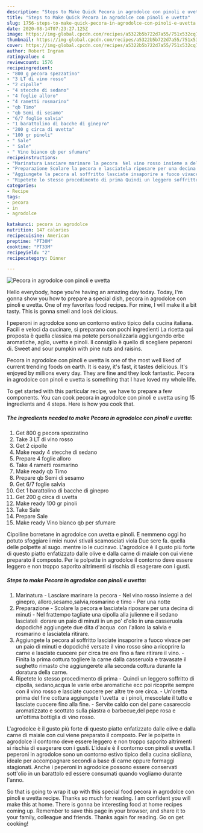 ```yaml
---
description: "Steps to Make Quick Pecora in agrodolce con pinoli e uvetta"
title: "Steps to Make Quick Pecora in agrodolce con pinoli e uvetta"
slug: 1756-steps-to-make-quick-pecora-in-agrodolce-con-pinoli-e-uvetta
date: 2020-08-14T07:23:27.125Z
image: https://img-global.cpcdn.com/recipes/a5322b5b722d7a55/751x532cq70/pecora-in-agrodolce-con-pinoli-e-uvetta-recipe-main-photo.jpg
thumbnail: https://img-global.cpcdn.com/recipes/a5322b5b722d7a55/751x532cq70/pecora-in-agrodolce-con-pinoli-e-uvetta-recipe-main-photo.jpg
cover: https://img-global.cpcdn.com/recipes/a5322b5b722d7a55/751x532cq70/pecora-in-agrodolce-con-pinoli-e-uvetta-recipe-main-photo.jpg
author: Robert Ingram
ratingvalue: 4
reviewcount: 1576
recipeingredient:
- "800 g pecora spezzatino"
- "3 LT di vino rosso"
- "2 cipolle"
- "4 stecche di sedano"
- "4 foglie alloro"
- "4 rametti rosmarino"
- "qb Timo"
- "qb Semi di sesamo"
- "6/7 foglie salvia"
- "1 barattolino di bacche di ginepro"
- "200 g circa di uvetta"
- "100 gr pinoli"
- " Sale"
- " Sale"
- " Vino bianco qb per sfumare"
recipeinstructions:
- "Marinatura Lasciare marinare la pecora  Nel vino rosso insieme a del ginepro, alloro,sesamo,salvia,rosmarino e timo Per una notte"
- "Preparazione Scolare la pecora e lasciatela riposare per una decina di minuti Nel frattempo tagliate una cipolla alla julienne e il sedano lasciateli  dorare un paio di minuti in un po&#39; d&#39;olio in una casseruola dopodiché aggiungete due dita d&#39;acqua  con l&#39;alloro la salvia e rosmarino e lasciatela ritirare."
- "Aggiungete la pecora al soffritto lasciate insaporire a fuoco vivace per un paio di minuti e dopodiché versate il vino rosso sino a ricoprire la carne e lasciate cuocere per circa tre ore fino a fare ritirare il vino. Finita la prima cottura togliere la carne dalla casseruola e travasate il sughetto rimasto che aggiungerete alla seconda cottura durante la doratura della carne."
- "Ripetete lo stesso procedimento di prima Quindi un leggero soffritto di cipolla, sedano,acqua le varie erbe aromatiche ecc poi ricoprite sempre con il vino rosso e lasciate cuocere per altre tre ore circa. Un&#39;oretta prima del fine cottura aggiungete l&#39;uvetta  e i pinoli, mescolate il tutto e lasciate cuocere fino alla fine. Servite caldo con del pane casareccio aromatizzato e scottato sulla piastra o barbecue,del pepe rosa e un&#39;ottima bottiglia di vino rosso."
categories:
- Recipe
tags:
- pecora
- in
- agrodolce

katakunci: pecora in agrodolce 
nutrition: 147 calories
recipecuisine: American
preptime: "PT30M"
cooktime: "PT33M"
recipeyield: "2"
recipecategory: Dinner

---
```



![Pecora in agrodolce con pinoli e uvetta](https://img-global.cpcdn.com/recipes/a5322b5b722d7a55/751x532cq70/pecora-in-agrodolce-con-pinoli-e-uvetta-recipe-main-photo.jpg)

Hello everybody, hope you're having an amazing day today. Today, I'm gonna show you how to prepare a special dish, pecora in agrodolce con pinoli e uvetta. One of my favorites food recipes. For mine, I will make it a bit tasty. This is gonna smell and look delicious.

I peperoni in agrodolce sono un contorno estivo tipico della cucina italiana. Facili e veloci da cucinare, si preparano con pochi ingredienti La ricetta qui proposta è quella classica ma potete personalizzarla aggiungendo erbe aromatiche, aglio, uvetta e pinoli. Il consiglio è quello di scegliere peperoni di. Sweet and sour pumpkin with pine nuts and raisins.

Pecora in agrodolce con pinoli e uvetta is one of the most well liked of current trending foods on earth. It is easy, it's fast, it tastes delicious. It's enjoyed by millions every day. They are fine and they look fantastic. Pecora in agrodolce con pinoli e uvetta is something that I have loved my whole life.


To get started with this particular recipe, we have to prepare a few components. You can cook pecora in agrodolce con pinoli e uvetta using 15 ingredients and 4 steps. Here is how you cook that.

<!--inarticleads1-->

##### The ingredients needed to make Pecora in agrodolce con pinoli e uvetta:

1. Get 800 g pecora spezzatino
1. Take 3 LT di vino rosso
1. Get 2 cipolle
1. Make ready 4 stecche di sedano
1. Prepare 4 foglie alloro
1. Take 4 rametti rosmarino
1. Make ready qb Timo
1. Prepare qb Semi di sesamo
1. Get 6/7 foglie salvia
1. Get 1 barattolino di bacche di ginepro
1. Get 200 g circa di uvetta
1. Make ready 100 gr pinoli
1. Take  Sale
1. Prepare  Sale
1. Make ready  Vino bianco qb per sfumare


Cipolline borretane in agrodolce con uvetta e pinoli. E nemmeno oggi ho potuto sfoggiare i miei nuovi stivali scamosciati viola Due sere fa. quella delle polpette al sugo. mentre io le cucinavo. L&#39;agrodolce è il gusto più forte di questo piatto enfatizzato dalle olive e dalla carne di maiale con cui viene preparato il composto. Per le polpette in agrodolce il contorno deve essere leggero e non troppo saporito altrimenti si rischia di esagerare con i gusti. 

<!--inarticleads2-->

##### Steps to make Pecora in agrodolce con pinoli e uvetta:

1. Marinatura - Lasciare marinare la pecora  - Nel vino rosso insieme a del ginepro, alloro,sesamo,salvia,rosmarino e timo - Per una notte
1. Preparazione - Scolare la pecora e lasciatela riposare per una decina di minuti - Nel frattempo tagliate una cipolla alla julienne e il sedano lasciateli  dorare un paio di minuti in un po&#39; d&#39;olio in una casseruola dopodiché aggiungete due dita d&#39;acqua  con l&#39;alloro la salvia e rosmarino e lasciatela ritirare.
1. Aggiungete la pecora al soffritto lasciate insaporire a fuoco vivace per un paio di minuti e dopodiché versate il vino rosso sino a ricoprire la carne e lasciate cuocere per circa tre ore fino a fare ritirare il vino. - Finita la prima cottura togliere la carne dalla casseruola e travasate il sughetto rimasto che aggiungerete alla seconda cottura durante la doratura della carne.
1. Ripetete lo stesso procedimento di prima - Quindi un leggero soffritto di cipolla, sedano,acqua le varie erbe aromatiche ecc poi ricoprite sempre con il vino rosso e lasciate cuocere per altre tre ore circa. - Un&#39;oretta prima del fine cottura aggiungete l&#39;uvetta  e i pinoli, mescolate il tutto e lasciate cuocere fino alla fine. - Servite caldo con del pane casareccio aromatizzato e scottato sulla piastra o barbecue,del pepe rosa e un&#39;ottima bottiglia di vino rosso.


L&#39;agrodolce è il gusto più forte di questo piatto enfatizzato dalle olive e dalla carne di maiale con cui viene preparato il composto. Per le polpette in agrodolce il contorno deve essere leggero e non troppo saporito altrimenti si rischia di esagerare con i gusti. L&#39;ideale è il contorno con pinoli e uvetta. I peperoni in agrodolce sono un contorno estivo tipico della cucina siciliana, ideale per accompagnare secondi a base di carne oppure formaggi stagionati. Anche i peperoni in agrodolce possono essere conservati sott&#39;olio in un barattolo ed essere consumati quando vogliamo durante l&#39;anno. 

So that is going to wrap it up with this special food pecora in agrodolce con pinoli e uvetta recipe. Thanks so much for reading. I am confident you will make this at home. There is gonna be interesting food at home recipes coming up. Remember to save this page in your browser, and share it to your family, colleague and friends. Thanks again for reading. Go on get cooking!
